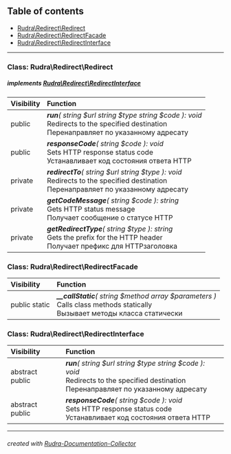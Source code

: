 ## Table of contents
- [Rudra\Redirect\Redirect](#rudra_redirect_redirect)
- [Rudra\Redirect\RedirectFacade](#rudra_redirect_redirectfacade)
- [Rudra\Redirect\RedirectInterface](#rudra_redirect_redirectinterface)
<hr>

<a id="rudra_redirect_redirect"></a>

### Class: Rudra\Redirect\Redirect
##### implements [Rudra\Redirect\RedirectInterface](#rudra_redirect_redirectinterface)
| Visibility | Function |
|:-----------|:---------|
|public|<em><strong>run</strong>( string $url  string $type  string $code ): void</em><br>Redirects to the specified destination<br>Перенаправляет по указанному адресату|
|public|<em><strong>responseCode</strong>( string $code ): void</em><br>Sets HTTP response status code<br>Устанавливает код состояния ответа HTTP|
|private|<em><strong>redirectTo</strong>( string $url  string $type ): void</em><br>Redirects to the specified destination<br>Перенаправляет по указанному адресату|
|private|<em><strong>getCodeMessage</strong>( string $code ): string</em><br>Gets HTTP status message<br>Получает сообщение о статусе HTTP|
|private|<em><strong>getRedirectType</strong>( string $type ): string</em><br>Gets the prefix for the HTTP header<br>Получает префикс для HTTPзаголовка|


<a id="rudra_redirect_redirectfacade"></a>

### Class: Rudra\Redirect\RedirectFacade
| Visibility | Function |
|:-----------|:---------|
|public static|<em><strong>__callStatic</strong>( string $method  array $parameters )</em><br>Calls class methods statically<br>Вызывает методы класса статически|


<a id="rudra_redirect_redirectinterface"></a>

### Class: Rudra\Redirect\RedirectInterface
| Visibility | Function |
|:-----------|:---------|
|abstract public|<em><strong>run</strong>( string $url  string $type  string $code ): void</em><br>Redirects to the specified destination<br>Перенаправляет по указанному адресату|
|abstract public|<em><strong>responseCode</strong>( string $code ): void</em><br>Sets HTTP response status code<br>Устанавливает код состояния ответа HTTP|
<hr>

###### created with [Rudra-Documentation-Collector](#https://github.com/Jagepard/Rudra-Documentation-Collector)
